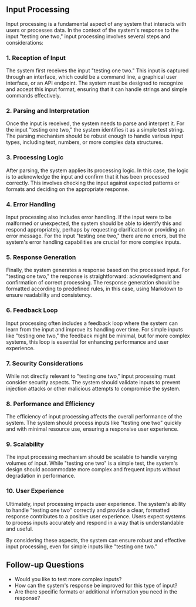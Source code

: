 ## Input Processing

Input processing is a fundamental aspect of any system that interacts with users or processes data. In the context of the system's response to the input "testing one two," input processing involves several steps and considerations:

### 1. **Reception of Input**
   The system first receives the input "testing one two." This input is captured through an interface, which could be a command line, a graphical user interface, or an API endpoint. The system must be designed to recognize and accept this input format, ensuring that it can handle strings and simple commands effectively.

### 2. **Parsing and Interpretation**
   Once the input is received, the system needs to parse and interpret it. For the input "testing one two," the system identifies it as a simple test string. The parsing mechanism should be robust enough to handle various input types, including text, numbers, or more complex data structures.

### 3. **Processing Logic**
   After parsing, the system applies its processing logic. In this case, the logic is to acknowledge the input and confirm that it has been processed correctly. This involves checking the input against expected patterns or formats and deciding on the appropriate response.

### 4. **Error Handling**
   Input processing also includes error handling. If the input were to be malformed or unexpected, the system should be able to identify this and respond appropriately, perhaps by requesting clarification or providing an error message. For the input "testing one two," there are no errors, but the system's error handling capabilities are crucial for more complex inputs.

### 5. **Response Generation**
   Finally, the system generates a response based on the processed input. For "testing one two," the response is straightforward: acknowledgment and confirmation of correct processing. The response generation should be formatted according to predefined rules, in this case, using Markdown to ensure readability and consistency.

### 6. **Feedback Loop**
   Input processing often includes a feedback loop where the system can learn from the input and improve its handling over time. For simple inputs like "testing one two," the feedback might be minimal, but for more complex systems, this loop is essential for enhancing performance and user experience.

### 7. **Security Considerations**
   While not directly relevant to "testing one two," input processing must consider security aspects. The system should validate inputs to prevent injection attacks or other malicious attempts to compromise the system.

### 8. **Performance and Efficiency**
   The efficiency of input processing affects the overall performance of the system. The system should process inputs like "testing one two" quickly and with minimal resource use, ensuring a responsive user experience.

### 9. **Scalability**
   The input processing mechanism should be scalable to handle varying volumes of input. While "testing one two" is a simple test, the system's design should accommodate more complex and frequent inputs without degradation in performance.

### 10. **User Experience**
   Ultimately, input processing impacts user experience. The system's ability to handle "testing one two" correctly and provide a clear, formatted response contributes to a positive user experience. Users expect systems to process inputs accurately and respond in a way that is understandable and useful.

By considering these aspects, the system can ensure robust and effective input processing, even for simple inputs like "testing one two."

## Follow-up Questions

- Would you like to test more complex inputs?
- How can the system's response be improved for this type of input?
- Are there specific formats or additional information you need in the response?

